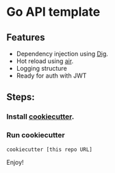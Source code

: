 Go API template
=========================

## Features

- Dependency injection using [Dig](https://github.com/uber-go/dig).
- Hot reload using [air](https://github.com/cosmtrek/air).
- Logging structure
- Ready for auth with JWT

## Steps:

### Install [cookiecutter](https://github.com/cookiecutter/cookiecutter).

### Run cookiecutter

```
cookiecutter [this repo URL]
```

Enjoy!
